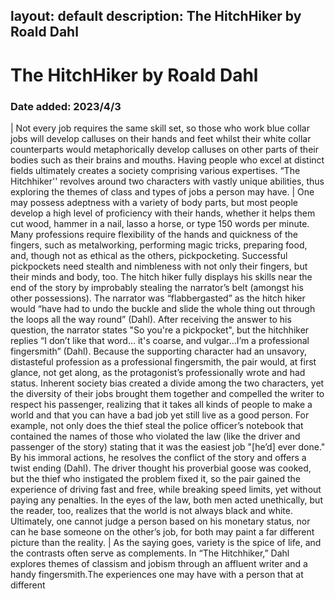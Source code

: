 layout: default
description: The HitchHiker by Roald Dahl
---
# The HitchHiker by Roald Dahl
### Date added: 2023/4/3
|    Not every job requires the same skill set, so those who work blue collar jobs will develop calluses on their hands and feet whilst their white collar counterparts would metaphorically develop calluses on other parts of their bodies such as their brains and mouths. Having people who excel at distinct fields ultimately creates a society comprising various expertises. “The Hitchhiker'' revolves around two characters with vastly unique abilities, thus exploring the themes of class and types of jobs a person may have.
|
One may possess adeptness with a variety of body parts, but most people develop a high level of proficiency with their hands, whether it helps them cut wood, hammer in a nail, lasso a horse, or type 150 words per minute. Many professions require flexibility of the hands and quickness of the fingers, such as metalworking, performing magic tricks, preparing food, and, though not as ethical as the others, pickpocketing. Successful pickpockets need stealth and nimbleness with not only their fingers, but their minds and body, too. The hitch hiker fully displays his skills near the end of the story by improbably stealing the narrator’s belt (amongst his other possessions). The narrator was “flabbergasted” as the hitch hiker would “have had to undo the buckle and slide the whole thing out through the loops all the way round” (Dahl). After receiving the answer to his question, the narrator states "So you're a pickpocket", but the hitchhiker replies “I don’t like that word… it's coarse, and vulgar…I’m a professional fingersmith” (Dahl). Because the supporting character had an unsavory, distasteful profession as a professional fingersmith, the pair would, at first glance, not get along, as the protagonist’s professionally wrote and had status. Inherent society bias created a divide among the two characters, yet the diversity of their jobs brought them together and compelled the writer to respect his passenger, realizing that it takes all kinds of people to make a world and that you can have a bad job yet still live as a good person. For example, not only does the thief steal the police officer’s notebook that contained the names of those who violated the law (like the driver and passenger of the story) stating that it was the easiest job "[he’d] ever done." By his immoral actions, he resolves the conflict of the story and offers a twist ending (Dahl). The driver thought his proverbial goose was cooked, but the thief who instigated the problem fixed it, so the pair gained the experience of driving fast and free, while breaking speed limits, yet without paying any penalties. In the eyes of the law, both men acted unethically, but the reader, too, realizes that the world is not always black and white. Ultimately, one cannot judge a person based on his monetary status, nor can he base someone on the other’s job, for both may paint a far different picture than the reality.
|
As the saying goes, variety is the spice of life, and the contrasts often serve as complements. In “The Hitchhiker,” Dahl explores themes of classism and jobism through an affluent writer and a handy fingersmith.The experiences one may have with a person that at different 
